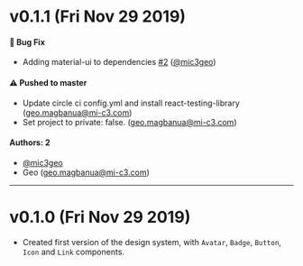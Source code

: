 # v0.1.1 (Fri Nov 29 2019)

#### 🐛  Bug Fix

- Adding material-ui to dependencies [#2](https://github.com/mic3geo/platform-ui-poc/pull/2) ([@mic3geo](https://github.com/mic3geo))

#### ⚠️  Pushed to master

- Update circle ci config.yml and install react-testing-library  (geo.magbanua@mi-c3.com)
- Set project to private: false.  (geo.magbanua@mi-c3.com)

#### Authors: 2

- [@mic3geo](https://github.com/mic3geo)
- Geo (geo.magbanua@mi-c3.com)

---

# v0.1.0 (Fri Nov 29 2019)

- Created first version of the design system, with `Avatar`, `Badge`, `Button`, `Icon` and `Link` components.